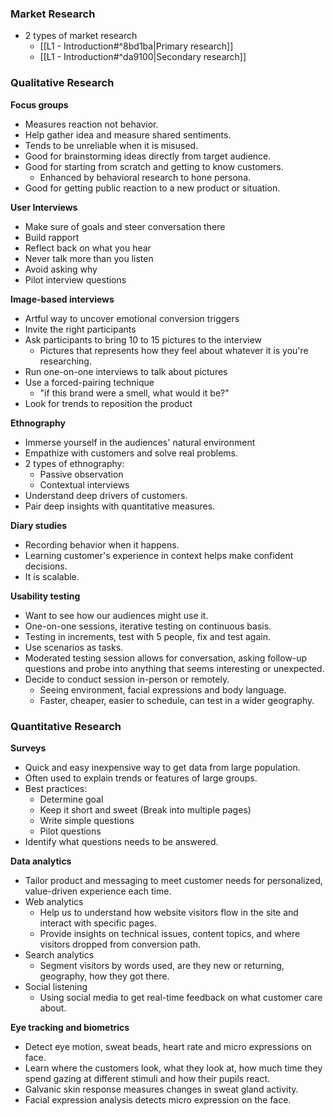 ### Market Research
- 2 types of market research
	- [[L1 - Introduction#^8bd1ba|Primary research]]
	- [[L1 - Introduction#^da9100|Secondary research]]

### Qualitative Research
**Focus groups**
- Measures reaction not behavior.
- Help gather idea and measure shared sentiments.
- Tends to be unreliable when it is misused.
- Good for brainstorming ideas directly from target audience.
- Good for starting from scratch and getting to know customers.
	- Enhanced by behavioral research to hone persona.
- Good for getting public reaction to a new product or situation.

**User Interviews**
- Make sure of goals and steer conversation there
- Build rapport
- Reflect back on what you hear
- Never talk more than you listen
- Avoid asking why
- Pilot interview questions

**Image-based interviews**
- Artful way to uncover emotional conversion triggers 
- Invite the right participants
- Ask participants to bring 10 to 15 pictures to the interview
	- Pictures that represents how they feel about whatever it is you're researching.
- Run one-on-one interviews to talk about pictures
- Use a forced-pairing technique
	- "if this brand were a smell, what would it be?"
- Look for trends to reposition the product

**Ethnography**
- Immerse yourself in the audiences' natural environment
- Empathize with customers and solve real problems.
- 2 types of ethnography:
	- Passive observation
	- Contextual interviews
- Understand deep drivers of customers.
- Pair deep insights with quantitative measures.

**Diary studies**
- Recording behavior when it happens.
- Learning customer's experience in context helps make confident decisions.
- It is scalable.

**Usability testing**
- Want to see how our audiences might use it.
- One-on-one sessions, iterative testing on continuous basis.
- Testing in increments, test with 5 people, fix and test again.
- Use scenarios as tasks.
- Moderated testing session allows for conversation, asking follow-up questions and probe into anything that seems interesting or unexpected.
- Decide to conduct session in-person or remotely.
	- Seeing environment, facial expressions and body language.
	- Faster, cheaper, easier to schedule, can test in a wider geography.

### Quantitative Research
**Surveys**
- Quick and easy inexpensive way to get data from large population.
- Often used to explain trends or features of large groups.
- Best practices:
	- Determine goal
	- Keep it short and sweet (Break into multiple pages)
	- Write simple questions
	- Pilot questions
- Identify what questions needs to be answered.

**Data analytics**
- Tailor product and messaging to meet customer needs for personalized, value-driven experience each time.
- Web analytics 
	- Help us to understand how website visitors flow in the site and interact with specific pages.
	- Provide insights on technical issues, content topics, and where visitors dropped from conversion path.
- Search analytics
	- Segment visitors by words used, are they new or returning, geography, how they got there.
- Social listening
	- Using social media to get real-time feedback on what customer care about.

**Eye tracking and biometrics**
- Detect eye motion, sweat beads, heart rate and micro expressions on face.
- Learn where the customers look, what they look at, how much time they spend gazing at different stimuli and how their pupils react.
- Galvanic skin response measures changes in sweat gland activity.
- Facial expression analysis detects micro expression on the face.
